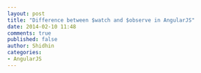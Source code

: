 ```yaml
---
layout: post
title: "Difference between $watch and $observe in AngularJS"
date: 2014-02-10 11:48
comments: true
published: false
author: Shidhin
categories: 
- AngularJS
---
```




